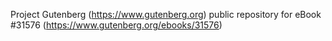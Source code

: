 Project Gutenberg (https://www.gutenberg.org) public repository for eBook #31576 (https://www.gutenberg.org/ebooks/31576)
